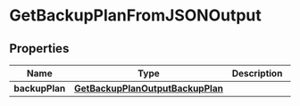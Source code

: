 

# GetBackupPlanFromJSONOutput


## Properties

| Name | Type | Description | Notes |
|------------ | ------------- | ------------- | -------------|
|**backupPlan** | [**GetBackupPlanOutputBackupPlan**](GetBackupPlanOutputBackupPlan.md) |  |  [optional] |



